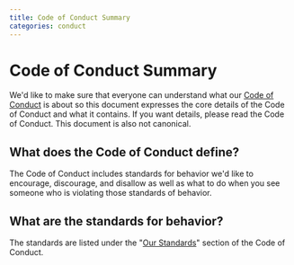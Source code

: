 ```yaml
---
title: Code of Conduct Summary
categories: conduct
---
```

# Code of Conduct Summary
We'd like to make sure that everyone can understand what our [Code of Conduct](http://postfurry.net/postfurry-worlds-code-of-conduct-v2) is about so this document expresses the core details of the Code of Conduct and what it contains. If you want details, please read the Code of Conduct. This document is also not canonical.

## What does the Code of Conduct define?
The Code of Conduct includes standards for behavior we'd like to encourage, discourage, and disallow as well as what to do when you see someone who is violating those standards of behavior.

## What are the standards for behavior?
The standards are listed under the "[Our Standards](http://postfurry.net/postfurry-worlds-code-of-conduct-v2#our-standards)" section of the Code of Conduct.
